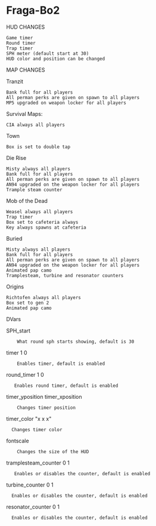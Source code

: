 # Fraga-Bo2

HUD CHANGES

    Game timer
    Round timer
    Trap timer
    SPH meter (default start at 30)
    HUD color and position can be changed
MAP CHANGES

Tranzit

    Bank full for all players
    All perman perks are given on spawn to all players
    MP5 upgraded on weapon locker for all players
    
Survival Maps:

    CIA always all players
    
Town

    Box is set to double tap
    
Die Rise

    Misty always all players
    Bank full for all players
    All perman perks are given on spawn to all players
    AN94 upgraded on the weapon locker for all players
    Trample steam counter
    
Mob of the Dead

    Weasel always all players
    Trap timer
    Box set to cafeteria always
    Key always spawns at cafeteria
    
Buried

    Misty always all players
    Bank full for all players
    All perman perks are given on spawn to all players
    AN94 upgraded on the weapon locker for all players
    Animated pap camo
    Tramplesteam, turbine and resonator counters

Origins

    Richtofen always all players
    Box set to gen 2
    Animated pap camo



DVars

SPH_start

        What round sph starts showing, default is 30
    
timer 1 0

        Enables timer, default is enabled
round_timer 1 0

       Enables round timer, default is enabled
    
timer_yposition
timer_xposition

        Changes timer position
    
timer_color "x x x"

      Changes timer color
    
fontscale

        Changes the size of the HUD
        
tramplesteam_counter 0 1

       Enables or disables the counter, default is enabled
    
turbine_counter 0 1

      Enables or disables the counter, default is enabled
    
resonator_counter 0 1

      Enables or disables the counter, default is enabled
